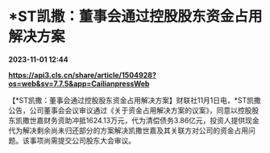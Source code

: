# *ST凯撒：董事会通过控股股东资金占用解决方案

**2023-11-01 12:44**

**https://api3.cls.cn/share/article/1504928?os=web&sv=7.7.5&app=CailianpressWeb**

【\*ST凯撒：董事会通过控股股东资金占用解决方案】财联社11月1日电，\*ST凯撒公告，公司董事会会议审议通过《关于资金占用解决方案的议案》，同意以控股股东凯撒世嘉财务资助冲抵1624.13万元，代为清偿债务3.86亿元，投资人提供现金代为解决剩余尚未归还部分的方案解决凯撒世嘉及其关联方对公司的资金占用问题。该事项尚需提交公司股东大会审议。